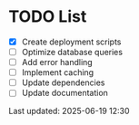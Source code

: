 # TODO List

- [x] Create deployment scripts
- [ ] Optimize database queries
- [ ] Add error handling
- [ ] Implement caching
- [ ] Update dependencies
- [ ] Update documentation

Last updated: 2025-06-19 12:30
